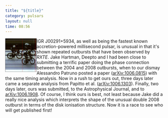```yaml
---
title: "${title}"
category: pulsars
layout: null
time: 08:56
---
```

<!-- converted from blosxom format post by dkg 22.1.2022 -->
  <!-- Wednesday, June 23, 2010 4:56 PM-->
  <!---- Begin .post ---->
<img src="images/09ss_finish.jpg" width="100" align="left">
IGR J00291+5934, as well as being the fastest known accretion-powered
millisecond pulsar, is unusual in that it's shown repeated outbursts that 
have been observed by <em>RXTE</em>. Jake Hartman, Deepto and I had been 
close to submitting a terrific paper doing the phase connection between the
2004 and 2008 outbursts, when to our dismay Alessandro Patruno posted a paper
(<a href="http://arxiv.org/abs/1006.0815">arXiv:1006.0815</a>)
with the same timing analysis. Now in a rush to get ours out, three days later
came a separate analysis from Papitto et al.
(<a href="http://arxiv.org/abs/1006.1303">arXiv:1006.1303</a>). Finally, two
days later, ours was submitted, to the Astrophysical Journal, and to 
<a href="http://arxiv.org/abs/1006.1908">arXiv:1006.1908</a>. Of course, I 
think ours is best, not least because Jake did a really nice analysis which
interprets the shape of the unusual double 2008 outburst in terms of the
disk ionisation structure. Now it is a 
race to see who will get published first!
<p>
